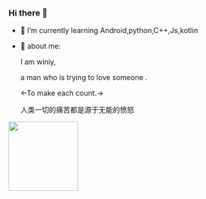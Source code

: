 ### Hi there 👋
<!--
**winiymissl/winiymissl** is a ✨ _special_ ✨ repository because its `README.md` (this file) appears on your GitHub profile.

Here are some ideas to get you started:

- 🔭 I’m currently working on ...

- 👯 I’m looking to collaborate on ...
- 🤔 I’m looking for help with ...
- 💬 Ask me about ...
- 📫 How to reach me: ...
- 😄 Pronouns: ...
- ⚡ Fun fact: ...
-->


- 🌱 I’m currently learning Android,python,C++,Js,kotlin
- 🤺  about me:

  I am winiy,
  
  a man who is trying to love someone .
  
  <-To make each count.->

  人类一切的痛苦都是源于无能的愤怒
<div style="display: flex; justify-content: space-between;">
    <img height="137px" src="https://github-readme-stats.vercel.app/api/top-langs/?username=winiymissl&hide_title=true&hide_border=true&layout=compact&langs_count=6&theme=graywhite" />
</div>

